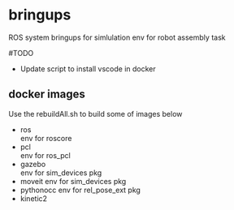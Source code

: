 # bringups
ROS system bringups for simlulation env for robot assembly task

#TODO
- Update script to install vscode in docker

## docker images  
Use the rebuildAll.sh to build some of images below
- ros  
    env for roscore
- pcl  
    env for ros_pcl
- gazebo  
    env for sim_devices pkg
- moveit 
    env for sim_devices pkg
- pythonocc
    env for rel_pose_ext pkg
- kinetic2  
